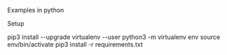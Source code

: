 Examples in python

Setup

pip3 install --upgrade virtualenv --user
python3 -m virtualenv env
source env/bin/activate
pip3 install -r requirements.txt


